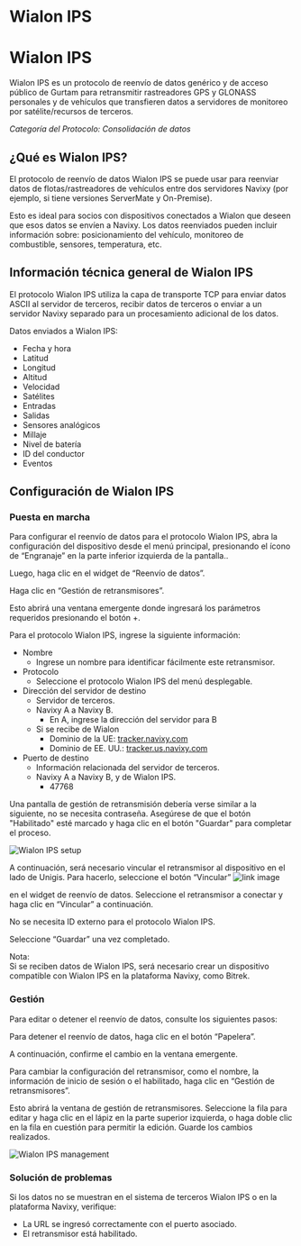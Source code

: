 # Wialon IPS

# Wialon IPS

Wialon IPS es un protocolo de reenvío de datos genérico y de acceso público de Gurtam para retransmitir rastreadores GPS y GLONASS personales y de vehículos que transfieren datos a servidores de monitoreo por satélite/recursos de terceros.

*Categoría del Protocolo: Consolidación de datos*

## ¿Qué es Wialon IPS?

El protocolo de reenvío de datos Wialon IPS se puede usar para reenviar datos de flotas/rastreadores de vehículos entre dos servidores Navixy (por ejemplo, si tiene versiones ServerMate y On-Premise).

Esto es ideal para socios con dispositivos conectados a Wialon que deseen que esos datos se envíen a Navixy. Los datos reenviados pueden incluir información sobre: posicionamiento del vehículo, monitoreo de combustible, sensores, temperatura, etc.

## Información técnica general de Wialon IPS

El protocolo Wialon IPS utiliza la capa de transporte TCP para enviar datos ASCII al servidor de terceros, recibir datos de terceros o enviar a un servidor Navixy separado para un procesamiento adicional de los datos.

Datos enviados a Wialon IPS:

- Fecha y hora
- Latitud
- Longitud
- Altitud
- Velocidad
- Satélites
- Entradas
- Salidas
- Sensores analógicos
- Millaje
- Nivel de batería
- ID del conductor
- Eventos

## Configuración de Wialon IPS

### Puesta en marcha

Para configurar el reenvío de datos para el protocolo Wialon IPS, abra la configuración del dispositivo desde el menú principal, presionando el ícono de “Engranaje” en la parte inferior izquierda de la pantalla..

Luego, haga clic en el widget de “Reenvío de datos”.

Haga clic en “Gestión de retransmisores”.

Esto abrirá una ventana emergente donde ingresará los parámetros requeridos presionando el botón +.

Para el protocolo Wialon IPS, ingrese la siguiente información:

- Nombre
  - Ingrese un nombre para identificar fácilmente este retransmisor.
- Protocolo
  - Seleccione el protocolo Wialon IPS del menú desplegable.
- Dirección del servidor de destino
  - Servidor de terceros.
  - Navixy A a Navixy B.
    - En A, ingrese la dirección del servidor para B
  - Si se recibe de Wialon
    - Dominio de la UE: [tracker.navixy.com](http://tracker.navixy.com)
    - Dominio de EE. UU.: [tracker.us.navixy.com](http://tracker.us.navixy.com)
- Puerto de destino
  - Información relacionada del servidor de terceros.
  - Navixy A a Navixy B, y de Wialon IPS.
    - 47768

Una pantalla de gestión de retransmisión debería verse similar a la siguiente, no se necesita contraseña. Asegúrese de que el botón "Habilitado" esté marcado y haga clic en el botón "Guardar" para completar el proceso.

![Wialon IPS setup](https://www.navixy.com/wp-content/uploads/2022/10/wialon-ips.png)

A continuación, será necesario vincular el retransmisor al dispositivo en el lado de Unigis. Para hacerlo, seleccione el botón “Vincular” ![link image](https://www.navixy.com/wp-content/uploads/2022/08/image-3.png)

 en el widget de reenvío de datos. Seleccione el retransmisor a conectar y haga clic en “Vincular” a continuación.

No se necesita ID externo para el protocolo Wialon IPS.

Seleccione “Guardar” una vez completado.

Nota:  
Si se reciben datos de Wialon IPS, será necesario crear un dispositivo compatible con Wialon IPS en la plataforma Navixy, como Bitrek.

### Gestión

Para editar o detener el reenvío de datos, consulte los siguientes pasos:

Para detener el reenvío de datos, haga clic en el botón “Papelera”.

A continuación, confirme el cambio en la ventana emergente.

Para cambiar la configuración del retransmisor, como el nombre, la información de inicio de sesión o el habilitado, haga clic en “Gestión de retransmisores”.

Esto abrirá la ventana de gestión de retransmisores. Seleccione la fila para editar y haga clic en el lápiz en la parte superior izquierda, o haga doble clic en la fila en cuestión para permitir la edición. Guarde los cambios realizados.

![Wialon IPS management](https://www.navixy.com/wp-content/uploads/2022/10/wialon-ips-management.png)

### Solución de problemas

Si los datos no se muestran en el sistema de terceros Wialon IPS o en la plataforma Navixy, verifique:

- La URL se ingresó correctamente con el puerto asociado.
- El retransmisor está habilitado.
